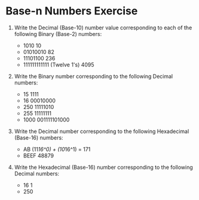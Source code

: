 # Base-n Numbers Exercise
1. Write the Decimal (Base-10) number value corresponding to each of the following Binary (Base-2) numbers:
    * 1010
    10
    * 01010010
    82
    * 11101100
    236
    * 111111111111 (Twelve 1's)
    4095

2. Write the Binary number corresponding to the following Decimal numbers:
    * 15
    1111
    * 16
    00010000
    * 250
    11111010
    * 255
    11111111
    * 1000
    001111101000

3. Write the Decimal number corresponding to the following Hexadecimal (Base-16) numbers:
    * AB
    (11*16^0) + (10*16^1) = 171
    * BEEF
    48879

3. Write the Hexadecimal (Base-16) number corresponding to the following Decimal numbers:
    * 16
    1
    * 250
    

